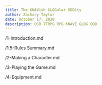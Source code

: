 ```yaml
---
title: The KNAVish GLOGular ODDity
author: Zachary Taylor
date: October 17, 2020
description: OSR TTRPG RPG KNAVE GLOG ODD
---
```


/1-Introduction.md

/1.5-Rules Summary.md

/2-Making a Character.md

/3-Playing the Game.md

/4-Equipment.md